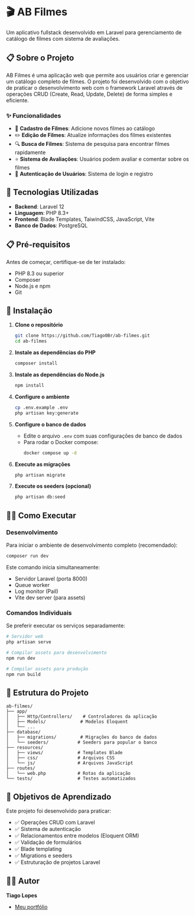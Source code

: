 # 🎬 AB Filmes

Um aplicativo fullstack desenvolvido em Laravel para gerenciamento de catálogo de filmes com sistema de avaliações.

## 📋 Sobre o Projeto

AB Filmes é uma aplicação web que permite aos usuários criar e gerenciar um catálogo completo de filmes.
O projeto foi desenvolvido com o objetivo de praticar o desenvolvimento web com o framework Laravel através de 
operações CRUD (Create, Read, Update, Delete) de forma simples e eficiente.

### ✨ Funcionalidades

- 📝 **Cadastro de Filmes**: Adicione novos filmes ao catálogo
- ✏️ **Edição de Filmes**: Atualize informações dos filmes existentes
- 🔍 **Busca de Filmes**: Sistema de pesquisa para encontrar filmes rapidamente
- ⭐ **Sistema de Avaliações**: Usuários podem avaliar e comentar sobre os filmes
- 👤 **Autenticação de Usuários**: Sistema de login e registro

## 🚀 Tecnologias Utilizadas

- **Backend**: Laravel 12
- **Linguagem**: PHP 8.3+
- **Frontend**: Blade Templates, TaiwindCSS, JavaScript, Vite
- **Banco de Dados**: PostgreSQL

## 📋 Pré-requisitos

Antes de começar, certifique-se de ter instalado:

- PHP 8.3 ou superior
- Composer
- Node.js e npm
- Git

## 🔧 Instalação

1. **Clone o repositório**
   ```bash
   git clone https://github.com/Tiago0Br/ab-filmes.git
   cd ab-filmes
   ```

2. **Instale as dependências do PHP**
   ```bash
   composer install
   ```

3. **Instale as dependências do Node.js**
   ```bash
   npm install
   ```

4. **Configure o ambiente**
   ```bash
   cp .env.example .env
   php artisan key:generate
   ```

5. **Configure o banco de dados**
   - Edite o arquivo `.env` com suas configurações de banco de dados
   - Para rodar o Docker compose:
     ```bash
     docker compose up -d
     ```

6. **Execute as migrações**
   ```bash
   php artisan migrate
   ```

7. **Execute os seeders (opcional)**
   ```bash
   php artisan db:seed
   ```

## 🏃‍♂️ Como Executar

### Desenvolvimento

Para iniciar o ambiente de desenvolvimento completo (recomendado):

```bash
composer run dev
```

Este comando inicia simultaneamente:
- Servidor Laravel (porta 8000)
- Queue worker
- Log monitor (Pail)
- Vite dev server (para assets)

### Comandos Individuais

Se preferir executar os serviços separadamente:

```bash
# Servidor web
php artisan serve

# Compilar assets para desenvolvimento
npm run dev

# Compilar assets para produção
npm run build
```

## 📁 Estrutura do Projeto

```
ab-filmes/
├── app/
│   ├── Http/Controllers/    # Controladores da aplicação
│   ├── Models/             # Modelos Eloquent
│   └── ...
├── database/
│   ├── migrations/         # Migrações do banco de dados
│   └── seeders/           # Seeders para popular o banco
├── resources/
│   ├── views/             # Templates Blade
│   ├── css/               # Arquivos CSS
│   └── js/                # Arquivos JavaScript
├── routes/
│   └── web.php            # Rotas da aplicação
└── tests/                 # Testes automatizados
```

## 🎯 Objetivos de Aprendizado

Este projeto foi desenvolvido para praticar:

- ✅ Operações CRUD com Laravel
- ✅ Sistema de autenticação
- ✅ Relacionamentos entre modelos (Eloquent ORM)
- ✅ Validação de formulários
- ✅ Blade templating
- ✅ Migrations e seeders
- ✅ Estruturação de projetos Laravel

## 👨‍💻 Autor

**Tiago Lopes**

- [Meu portfólio](https://www.tiagolopes.bio)
